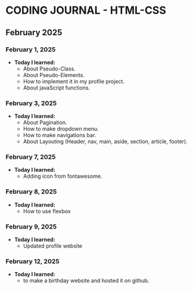 # CODING JOURNAL - HTML-CSS

## February 2025
### February 1, 2025
- **Today I learned:** 
  - About Pseudo-Class.
  - About Pseudo-Elements.
  - How to implement it in my profile project.
  - About javaScript functions.

### February 3, 2025
- **Today I learned:** 
  - About Pagination.
  - How to make dropdown menu.
  - How to make navigations bar.
  - About Layouting (Header, nav, main, aside, section, article, footer).

### February 7, 2025
- **Today I learned:**
  - Adding icon from fontawesome.

### February 8, 2025
- **Today I learned:**
  - How to use flexbox

### February 9, 2025
- **Today I learned:**
  - Updated profile website

### February 12, 2025
- **Today I learned:**
  - to make a birthday website and hosted it on github.